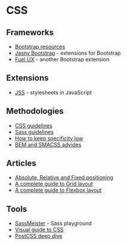 # CSS

## Frameworks

* [Bootstrap resources](https://bootsnipp.com/resources)
* [Jasny Bootstrap](http://www.jasny.net/bootstrap/getting-started/) - extensions for Bootstrap
* [Fuel UX](http://getfuelux.com/index.html) - another Bootstrap extension

## Extensions

* [JSS](http://cssinjs.org/?v=v8.1.0) - stylesheets in JavaScript

## Methodologies

* [CSS guidelines](https://cssguidelin.es/)
* [Sass guidelines](https://sass-guidelin.es/?utm_source=CSS-Weekly&utm_campaign=Issue-145&utm_medium=web)
* [How to keep specificity low](https://css-tricks.com/strategies-keeping-css-specificity-low/?utm_source=CSS-Weekly&utm_campaign=Issue-145&utm_medium=web)
* [BEM and SMACSS advides](https://www.sitepoint.com/bem-smacss-advice-from-developers/?utm_source=CSS-Weekly&utm_campaign=Issue-146&utm_medium=web)


## Articles

* [Absolute, Relative and Fixed positioning](https://css-tricks.com/absolute-relative-fixed-positioining-how-do-they-differ/)
* [A complete guide to Grid layout](https://css-tricks.com/snippets/css/complete-guide-grid/)
* [A complete guide to Flexbox layout](https://css-tricks.com/snippets/css/a-guide-to-flexbox/)

## Tools

* [SassMeister](https://www.sassmeister.com/) - Sass playground
* [Visual guide to CSS](http://cssreference.io/)
* [PostCSS deep dive](https://webdesign.tutsplus.com/tutorials/postcss-deep-dive-what-you-need-to-know--cms-24535)
